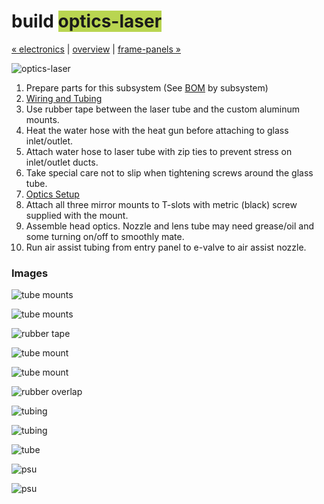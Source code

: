 build <span style="background-color:#b9d551">optics-laser</span>
============================

[&#xAB; electronics](build-electronics.md) | [overview](assembly.md) | [frame-panels &#xBB;](build-frame-panels.md)

![optics-laser](http://farm9.staticflickr.com/8124/8699091873_38b84576d5_z.jpg)

1. Prepare parts for this subsystem (See [BOM](bom.md) by subsystem)
2. [Wiring and Tubing](wiring.md)
3. Use rubber tape between the laser tube and the custom aluminum mounts.
4. Heat the water hose with the heat gun before attaching to glass inlet/outlet.
5. Attach water hose to laser tube with zip ties to prevent stress on inlet/outlet ducts. 
6. Take special care not to slip when tightening screws around the glass tube.
7. [Optics Setup](optics_setup.md)
8. Attach all three mirror mounts to T-slots with metric (black) screw supplied with the mount.
9. Assemble head optics. Nozzle and lens tube may need grease/oil and some turning on/off to smoothly mate.
10. Run air assist tubing from entry panel to e-valve to air assist nozzle.



### Images

![tube mounts](http://farm9.staticflickr.com/8185/8413526277_390bca77c5_z.jpg)

![tube mounts](http://farm9.staticflickr.com/8071/8414624770_d2d9a0a2d2_z.jpg)

![rubber tape](http://farm9.staticflickr.com/8044/8413524285_8eb80b3257_z.jpg)

![tube mount](http://farm9.staticflickr.com/8235/8413523625_e597fb38c0_z.jpg)

![tube mount](http://farm9.staticflickr.com/8501/8413523009_78907e9b0c_z.jpg)

![rubber overlap](http://farm9.staticflickr.com/8329/8413522773_e4a82a48aa_z.jpg)

![tubing](http://farm9.staticflickr.com/8188/8414621552_6a0fd4a451_z.jpg)

![tubing](http://farm9.staticflickr.com/8499/8414621358_b689f725d8_z.jpg)

![tube](http://farm9.staticflickr.com/8496/8414620972_7cfceae3a9_z.jpg)

![psu](http://farm9.staticflickr.com/8050/8414619180_322d63171b_z.jpg)

![psu](http://farm9.staticflickr.com/8090/8414625824_46c211ac87_z.jpg)
